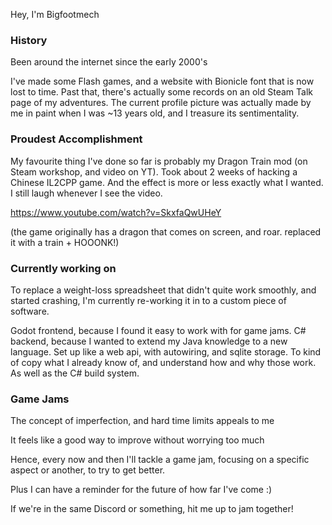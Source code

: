
Hey, I'm Bigfootmech

### History
Been around the internet since the early 2000's

I've made some Flash games, and a website with Bionicle font that is now lost to time. Past that, there's actually some records on an old Steam Talk page of my adventures.
The current profile picture was actually made by me in paint when I was ~13 years old, and I treasure its sentimentality.

### Proudest Accomplishment
My favourite thing I've done so far is probably my Dragon Train mod (on Steam workshop, and video on YT).
Took about 2 weeks of hacking a Chinese IL2CPP game. And the effect is more or less exactly what I wanted.
I still laugh whenever I see the video.

https://www.youtube.com/watch?v=SkxfaQwUHeY

(the game originally has a dragon that comes on screen, and roar. replaced it with a train + HOOONK!)

### Currently working on
To replace a weight-loss spreadsheet that didn't quite work smoothly, and started crashing, I'm currently re-working it in to a custom piece of software.

Godot frontend, because I found it easy to work with for game jams. 
C# backend, because I wanted to extend my Java knowledge to a new language.
Set up like a web api, with autowiring, and sqlite storage. To kind of copy what I already know of, and understand how and why those work. As well as the C# build system.

### Game Jams
The concept of imperfection, and hard time limits appeals to me

It feels like a good way to improve without worrying too much

Hence, every now and then I'll tackle a game jam, focusing on a specific aspect or another, to try to get better.

Plus I can have a reminder for the future of how far I've come :)

If we're in the same Discord or something, hit me up to jam together!

<!--
## Hi there 👋
**Bigfootmech/Bigfootmech** is a ✨ _special_ ✨ repository because its `README.md` (this file) appears on your GitHub profile.

Here are some ideas to get you started:

- 🔭 I’m currently working on ...
- 🌱 I’m currently learning ...
- 👯 I’m looking to collaborate on ...
- 🤔 I’m looking for help with ...
- 💬 Ask me about ...
- 📫 How to reach me: ...
- 😄 Pronouns: ...
- ⚡ Fun fact: ...
-->
